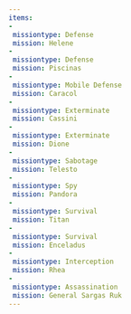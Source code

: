 ```yaml
---
items:
-
 missiontype: Defense
 mission: Helene
-
 missiontype: Defense
 mission: Piscinas
-
 missiontype: Mobile Defense
 mission: Caracol
-
 missiontype: Exterminate
 mission: Cassini
-
 missiontype: Exterminate
 mission: Dione
-
 missiontype: Sabotage
 mission: Telesto
-
 missiontype: Spy
 mission: Pandora
-
 missiontype: Survival
 mission: Titan
-
 missiontype: Survival
 mission: Enceladus
-
 missiontype: Interception
 mission: Rhea
-
 missiontype: Assassination
 mission: General Sargas Ruk
---
```

